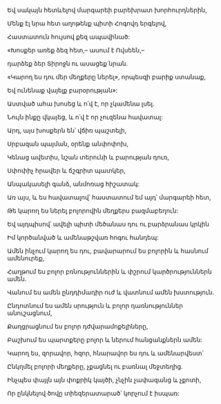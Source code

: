 Եվ սակայն հետևելով մարգարեի բարեխրատ խորհուրդներին,


Մենք էլ նրա հետ աղոթենք պիտի Հոգովդ երգելով,


Հաստատուն հույսով քեզ ապավինած:


«Խոսքեր առեք ձեզ հետ,– ասում է Ովսեեն,–


դարձեք ձեր Տիրոջն ու ասացեք նրան.


«Կարող ես դու մեր մեղքերը ներել», որպեսզի բարիք ստանաք,


Եվ ունենաք վայելք բարօրության»:


Աստված ահա խոսեց և ո՛վ է, որ չկամենա լսել.


Նույն ինքը վկայեց, և ո՛վ է որ չուզենա հավատալ:


Արդ, այս խոսքերն են՝ վճիռ պաշտելի,


Սրբազան պայման, օրենք անփոփոխ,


Կենաց ավետիս, նշան տերունի և բարության դուռ,


Սփոփիչ հրավեր և ճշգրիտ պատկեր,


Անպակասելի գանձ, անմոռաց հիշատակ:


Առ այս, և ես հավատալով՝ հաստատում եմ այդ՝ մարգարեի հետ,


Թե կարող ես ներել բոլորովին մեղքերս բազմաբեղուն:


Եվ այդպիսով՝ ավելի պիտի մեծանաս դու ու բարձրանաս կրկին


Իմ կործանված և ամենաթշվառ հոգու հանդեպ:


Ամեն ինչում կարող ես դու, բավարարում ես բոլորին և հասնում ամենուրեք,


Հաղթում ես բոլոր բռնություններին և փշրում կարծրություններն ամեն.


Վանում ես ամեն ընդդիմադիր ուժ և վատնում ամեն խստություն.


Ընդոտնում ես ամեն սրություն և բոլոր դառնություններ անուշացնում,


Քաղցրացնում ես բոլոր դժվարամոքելիները,


Բաշխում ես պարտքերը բոլոր և ներում հանցանքներն ամեն:


Կարող ես, զորավոր, հզոր, հնարավոր ես դու և ամենարվեստ՝


Ընկղմել բոլորի մեղքերը, չքացնել ու բառնալ մեջտեղից.


Ինչպես փայլն այն փոքրիկ կայծի, չնչին չափազանց և չքոտի,


Որ ընկնելով ծովը տիեզերատարած՝ կորչում է իսպառ: